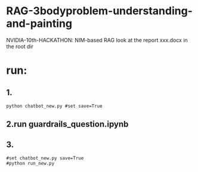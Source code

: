 # RAG-3bodyproblem-understanding-and-painting
NVIDIA-10th-HACKATHON: NIM-based RAG
look at the report xxx.docx in the root dir

# run:
## 1.
```
python chatbot_new.py #set save=True

```
## 2.run guardrails_question.ipynb 
## 3. 
```
#set chatbot_new.py save=True
#python run_new.py
```
